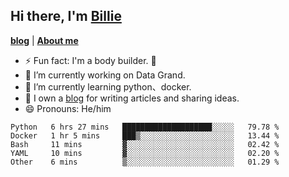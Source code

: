 

## Hi there, I'm [Billie](https://billie52707.cn) 
<strong><a href="https://www.cnblogs.com/billie52707">blog</a></strong> |
  <strong><a href="https://billie52707.cn/about/">About me</a></strong>  

- ⚡  Fun fact: I'm a body builder. 🏃
- 🔭  I’m currently working on Data Grand.
- 🌱  I’m currently learning python、docker.
- 📑  I own a [blog](https://billie52707.cn) for writing articles and sharing ideas.
- 😄  Pronouns: He/him







<!--START_SECTION:waka-->
```text
Python   6 hrs 27 mins   ████████████████████░░░░░   79.78 % 
Docker   1 hr 5 mins     ███▒░░░░░░░░░░░░░░░░░░░░░   13.44 % 
Bash     11 mins         ▓░░░░░░░░░░░░░░░░░░░░░░░░   02.42 % 
YAML     10 mins         ▓░░░░░░░░░░░░░░░░░░░░░░░░   02.20 % 
Other    6 mins          ▒░░░░░░░░░░░░░░░░░░░░░░░░   01.29 % 
```
<!--END_SECTION:waka-->
